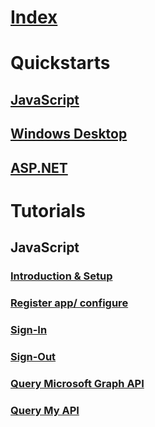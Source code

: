 # [Index](index.md)
# Quickstarts
## [JavaScript](articles/active-directory/develop/quickstarts/active-directory-javascriptspa.md)
## [Windows Desktop](articles/active-directory/develop/quickstarts/active-directory-windesktop.md)
## [ASP.NET](articles/active-directory/develop/quickstarts/active-directory-aspnetwebapp.md)

# Tutorials
## JavaScript
### [Introduction & Setup](articles/active-directory/develop/tutorials/active-directory-javascriptspa-intro.md)
### [Register app/ configure](articles/active-directory/develop/tutorials/active-directory-javascriptspa-register-app.md)
### [Sign-In](articles/active-directory/develop/tutorials/active-directory-javascriptspa-sign-in.md)
### [Sign-Out](articles/active-directory/develop/tutorials/active-directory-javascriptspa-sign-out.md)
### [Query Microsoft Graph API](articles/active-directory/develop/tutorials/active-directory-javascriptspa-call-graph-api.md)
### [Query My API](articles/active-directory/develop/tutorials/active-directory-javascriptspa-call-api.md)
